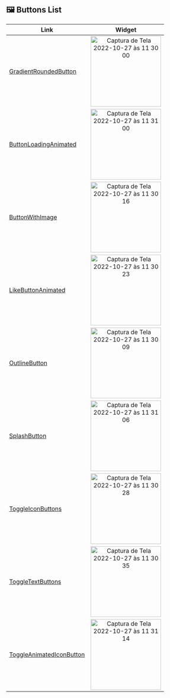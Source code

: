 

## 🖼 Buttons List



| Link   | Widget |
| ------------- | :----------: | 
| [GradientRoundedButton](https://github.com/VinniciusJesus/flutter-catalog/blob/master/lib/buttons/gradient_rounded_button.dart) | <img width="190" alt="Captura de Tela 2022-10-27 às 11 30 00" src="https://user-images.githubusercontent.com/57817746/198318346-a98eeff6-4ea1-4607-b189-29606247caac.png">|
| [ButtonLoadingAnimated](https://github.com/VinniciusJesus/flutter-catalog/blob/master/lib/buttons/button_loading_animated.dart) | <img width="190" alt="Captura de Tela 2022-10-27 às 11 31 00" src="https://user-images.githubusercontent.com/57817746/198317681-9a5b6bf3-847a-44c7-b127-e861679cb280.png">|
| [ButtonWithImage](https://github.com/VinniciusJesus/flutter-catalog/blob/master/lib/buttons/button_with_image.dart) | <img width="190" alt="Captura de Tela 2022-10-27 às 11 30 16" src="https://user-images.githubusercontent.com/57817746/198322361-19d3c6e7-99fc-4499-ad91-77dc97f2d6c2.png">|
| [LikeButtonAnimated](https://github.com/VinniciusJesus/flutter-catalog/blob/master/lib/buttons/like_button_animated.dart) | <img width="190" alt="Captura de Tela 2022-10-27 às 11 30 23" src="https://user-images.githubusercontent.com/57817746/198323083-f48b2ea8-d496-40b0-808c-e115e9aace0d.png">|
| [OutlineButton](https://github.com/VinniciusJesus/flutter-catalog/blob/master/lib/buttons/outline_button.dart) | <img width="190" alt="Captura de Tela 2022-10-27 às 11 30 09" src="https://user-images.githubusercontent.com/57817746/198323777-290c3cc3-351c-4142-9e96-447388318624.png">|
| [SplashButton](https://github.com/VinniciusJesus/flutter-catalog/blob/master/lib/buttons/splash_button.dart) | <img width="190" alt="Captura de Tela 2022-10-27 às 11 31 06" src="https://user-images.githubusercontent.com/57817746/198346231-f29ae99f-dc58-4327-88d2-7a5dda7ff50c.png">|
| [ToggleIconButtons](https://github.com/VinniciusJesus/flutter-catalog/blob/master/lib/buttons/toggle_icon_buttons.dart) | <img width="190" alt="Captura de Tela 2022-10-27 às 11 30 28" src="https://user-images.githubusercontent.com/57817746/198346464-eb16ac63-cdbb-4779-b493-2044c08a742f.png">|
| [ToggleTextButtons](https://github.com/VinniciusJesus/flutter-catalog/blob/master/lib/buttons/toggle_text_buttons.dart) | <img width="190" alt="Captura de Tela 2022-10-27 às 11 30 35" src="https://user-images.githubusercontent.com/57817746/198346851-b9be21ea-20a3-46e0-9532-844ffd633e4e.png">
|[ToggleAnimatedIconButton](https://github.com/VinniciusJesus/flutter-catalog/blob/master/lib/buttons/togle_animated_icon_button.dart) | <img width="190" alt="Captura de Tela 2022-10-27 às 11 31 14" src="https://user-images.githubusercontent.com/57817746/198347146-908782fe-c2c4-408d-b19b-7de34fc7d967.png">
